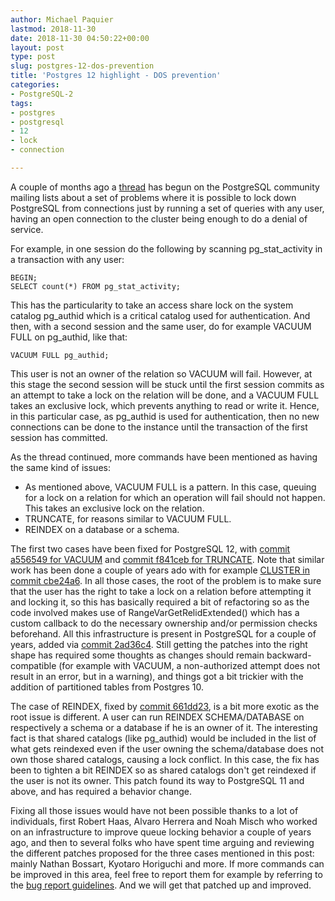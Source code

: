 ```yaml
---
author: Michael Paquier
lastmod: 2018-11-30
date: 2018-11-30 04:50:22+00:00
layout: post
type: post
slug: postgres-12-dos-prevention
title: 'Postgres 12 highlight - DOS prevention'
categories:
- PostgreSQL-2
tags:
- postgres
- postgresql
- 12
- lock
- connection

---
```


A couple of months ago a
[thread](https://www.postgresql.org/message-id/152512087100.19803.12733865831237526317@wrigleys.postgresql.org)
has begun on the PostgreSQL community mailing lists about a set of
problems where it is possible to lock down PostgreSQL from connections
just by running a set of queries with any user, having an open connection
to the cluster being enough to do a denial of service.

For example, in one session do the following by scanning pg\_stat\_activity
in a transaction with any user:

    BEGIN;
    SELECT count(*) FROM pg_stat_activity;

This has the particularity to take an access share lock on the system
catalog pg\_authid which is a critical catalog used for authentication.
And then, with a second session and the same user, do for example VACUUM
FULL on pg\_authid, like that:

    VACUUM FULL pg_authid;

This user is not an owner of the relation so VACUUM will fail.  However,
at this stage the second session will be stuck until the first session
commits as an attempt to take a lock on the relation will be done, and a
VACUUM FULL takes an exclusive lock, which prevents anything to read or
write it.  Hence, in this particular case, as pg\_authid is used for
authentication, then no new connections can be done to the instance until
the transaction of the first session has committed.

As the thread continued, more commands have been mentioned as having
the same kind of issues:

  * As mentioned above, VACUUM FULL is a pattern.  In this case, queuing
  for a lock on a relation for which an operation will fail should not
  happen.  This takes an exclusive lock on the relation.
  * TRUNCATE, for reasons similar to VACUUM FULL.
  * REINDEX on a database or a schema.

The first two cases have been fixed for PostgreSQL 12, with
[commit a556549 for VACUUM](https://git.postgresql.org/pg/commitdiff/a556549)
and [commit f841ceb for TRUNCATE](https://git.postgresql.org/pg/commitdiff/f841ceb).
Note that similar work has been done a couple of years ado with for example
[CLUSTER in commit cbe24a6](https://git.postgresql.org/pg/commitdiff/cbe24a6).
In all those cases, the root of the problem is to make sure that the user
has the right to take a lock on a relation before attempting it and locking
it, so this has basically required a bit of refactoring so as the code
involved makes use of RangeVarGetRelidExtended() which has a custom callback
to do the necessary ownership and/or permission checks beforehand.  All this
infrastructure is present in PostgreSQL for a couple of years, added via
[commit 2ad36c4](https://git.postgresql.org/pg/commitdiff/2ad36c4).  Still
getting the patches into the right shape has required some thoughts as
changes should remain backward-compatible (for example with VACUUM, a
non-authorized attempt does not result in an error, but in a warning),
and things got a bit trickier with the addition of partitioned tables from
Postgres 10.

The case of REINDEX, fixed by
[commit 661dd23](https://git.postgresql.org/pg/commitdiff/661dd23), is a
bit more exotic as the root issue is different.  A user can run REINDEX
SCHEMA/DATABASE on respectively a schema or a database if he is an owner
of it.  The interesting fact is that shared catalogs (like pg\_authid) would
be included in the list of what gets reindexed even if the user owning the
schema/database does not own those shared catalogs, causing a lock conflict.
In this case, the fix has been to tighten a bit REINDEX so as shared catalogs
don't get reindexed if the user is not its owner.  This patch found its way
to PostgreSQL 11 and above, and has required a behavior change.

Fixing all those issues would have not been possible thanks to a lot of
individuals, first Robert Haas, Alvaro Herrera and Noah Misch who worked on an
infrastructure to improve queue locking behavior a couple of years ago, and
then to several folks who have spent time arguing and reviewing the different
patches proposed for the three cases mentioned in this post: mainly Nathan
Bossart, Kyotaro Horiguchi and more.  If more commands can be improved in
this area, feel free to report them for example by referring to the
[bug report guidelines](https://www.postgresql.org/docs/current/bug-reporting.html#id-1.3.8.7).
And we will get that patched up and improved.
